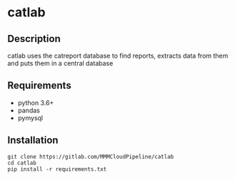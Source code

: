 # catlab

## Description

catlab uses the catreport database to find reports, extracts data from them and
puts them in a central database

## Requirements

- python 3.6+
- pandas
- pymysql

## Installation

    git clone https://gitlab.com/MMMCloudPipeline/catlab
    cd catlab
    pip install -r requirements.txt
